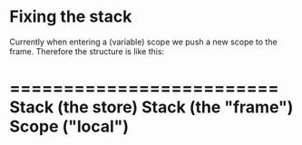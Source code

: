 # Fixing the stack

Currently when entering a (variable) scope we push a new scope to the frame. Therefore the structure is like this:

=========================
Stack (the store)
    Stack (the "frame")
        Scope ("local")
=========================
